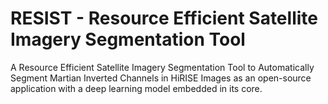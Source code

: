 # RESIST - Resource Efficient Satellite Imagery Segmentation Tool
A Resource Efficient Satellite Imagery Segmentation Tool to Automatically Segment Martian Inverted Channels in HiRISE Images as an open-source application with a deep learning model embedded in its core.
